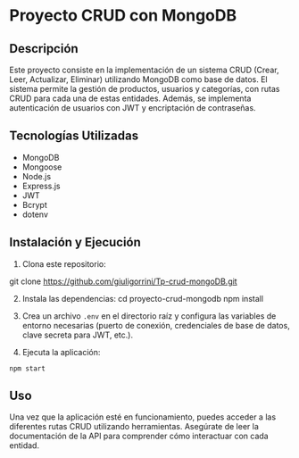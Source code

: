 # Proyecto CRUD con MongoDB

## Descripción
Este proyecto consiste en la implementación de un sistema CRUD (Crear, Leer, Actualizar, Eliminar)
utilizando MongoDB como base de datos. El sistema permite la gestión de productos, usuarios y categorías,
con rutas CRUD para cada una de estas entidades. Además, se implementa autenticación de usuarios con JWT y encriptación de contraseñas.

## Tecnologías Utilizadas
- MongoDB
- Mongoose
- Node.js
- Express.js
- JWT 
- Bcrypt 
- dotenv 

## Instalación y Ejecución
1. Clona este repositorio:

git clone https://github.com/giuligorrini/Tp-crud-mongoDB.git

2. Instala las dependencias:
cd proyecto-crud-mongodb
npm install

3. Crea un archivo `.env` en el directorio raíz y configura las variables de entorno necesarias (puerto de conexión, credenciales de base de datos, clave secreta para JWT, etc.).

4. Ejecuta la aplicación:
```
npm start
```

## Uso
Una vez que la aplicación esté en funcionamiento, puedes acceder a las diferentes rutas CRUD utilizando herramientas. Asegúrate de leer la documentación de la API para comprender cómo interactuar con cada entidad.
